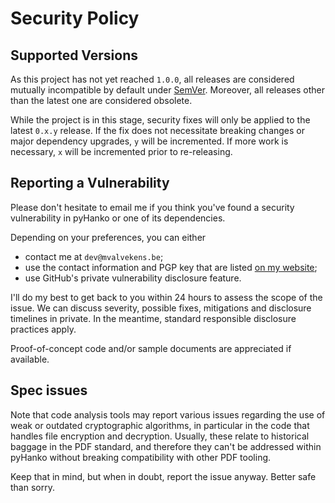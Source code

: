 # Security Policy


## Supported Versions

As this project has not yet reached `1.0.0`, all releases are considered
mutually incompatible by default under [SemVer](https://semver.org/).
Moreover, all releases other than the latest one are considered obsolete.

While the project is in this stage, security fixes will only be applied to the
latest `0.x.y` release. If the fix does not necessitate breaking changes or
major dependency upgrades, `y` will be incremented. If more work is necessary,
`x` will be incremented prior to re-releasing.


## Reporting a Vulnerability

Please don't hesitate to email me if you think you've found a security
vulnerability in pyHanko or one of its dependencies.

Depending on your preferences, you can either
- contact me at `dev@mvalvekens.be`;
- use the contact information and PGP key that are listed [on my website][website];
- use GitHub's private vulnerability disclosure feature.

I'll do my best to get back to you within 24 hours
to assess the scope of the issue. We can discuss severity, possible fixes,
mitigations and disclosure timelines in private. In the meantime, standard
responsible disclosure practices apply.

Proof-of-concept code and/or sample documents are appreciated if available.


[website]: https://mvalvekens.be/contact.html


## Spec issues

Note that code analysis tools may report various issues regarding the use of
weak or outdated cryptographic algorithms, in particular in the code that
handles file encryption and decryption. Usually, these relate to historical
baggage in the PDF standard, and therefore they can't be addressed within
pyHanko without breaking compatibility with other PDF tooling.

Keep that in mind, but when in doubt, report the issue anyway. Better safe than
sorry.
